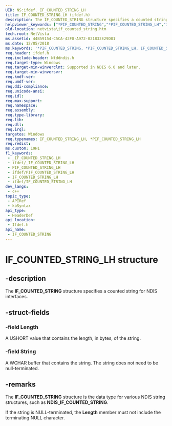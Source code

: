 ```yaml
---
UID: NS:ifdef._IF_COUNTED_STRING_LH
title: IF_COUNTED_STRING_LH (ifdef.h)
description: The IF_COUNTED_STRING structure specifies a counted string for NDIS interfaces.
helpviewer_keywords: ["*PIF_COUNTED_STRING","*PIF_COUNTED_STRING_LH","IF_COUNTED_STRING","IF_COUNTED_STRING structure [Network Drivers Starting with Windows Vista]","IF_COUNTED_STRING_LH","PIF_COUNTED_STRING","PIF_COUNTED_STRING structure pointer [Network Drivers Starting with Windows Vista]","ifdef/IF_COUNTED_STRING","ifdef/PIF_COUNTED_STRING","netvista.if_counted_string"]
old-location: netvista\if_counted_string.htm
tech.root: NetVista
ms.assetid: 44B59154-C5CA-42F0-A972-021833E29D81
ms.date: 12/05/2018
ms.keywords: '*PIF_COUNTED_STRING, *PIF_COUNTED_STRING_LH, IF_COUNTED_STRING, IF_COUNTED_STRING structure [Network Drivers Starting with Windows Vista], IF_COUNTED_STRING_LH, PIF_COUNTED_STRING, PIF_COUNTED_STRING structure pointer [Network Drivers Starting with Windows Vista], ifdef/IF_COUNTED_STRING, ifdef/PIF_COUNTED_STRING, netvista.if_counted_string'
req.header: ifdef.h
req.include-header: Ntddndis.h
req.target-type: Windows
req.target-min-winverclnt: Supported in NDIS 6.0 and later.
req.target-min-winversvr: 
req.kmdf-ver: 
req.umdf-ver: 
req.ddi-compliance: 
req.unicode-ansi: 
req.idl: 
req.max-support: 
req.namespace: 
req.assembly: 
req.type-library: 
req.lib: 
req.dll: 
req.irql: 
targetos: Windows
req.typenames: IF_COUNTED_STRING_LH, *PIF_COUNTED_STRING_LH
req.redist: 
ms.custom: 19H1
f1_keywords:
 - _IF_COUNTED_STRING_LH
 - ifdef/_IF_COUNTED_STRING_LH
 - PIF_COUNTED_STRING_LH
 - ifdef/PIF_COUNTED_STRING_LH
 - IF_COUNTED_STRING_LH
 - ifdef/IF_COUNTED_STRING_LH
dev_langs:
 - c++
topic_type:
 - APIRef
 - kbSyntax
api_type:
 - HeaderDef
api_location:
 - Ifdef.h
api_name:
 - IF_COUNTED_STRING
---
```


# IF_COUNTED_STRING_LH structure


## -description

The <b>IF_COUNTED_STRING</b> structure specifies a counted string for NDIS interfaces.

## -struct-fields

### -field Length

A USHORT value that contains the length, in bytes, of the string.

### -field String

A WCHAR buffer that contains the string. The string does not need to be null-terminated.

## -remarks

The <b>IF_COUNTED_STRING</b> structure is the data type for various NDIS string structures, such as <b>NDIS_IF_COUNTED_STRING</b>.

If the string is NULL-terminated, the <b>Length</b> member must not include the terminating NULL character.

